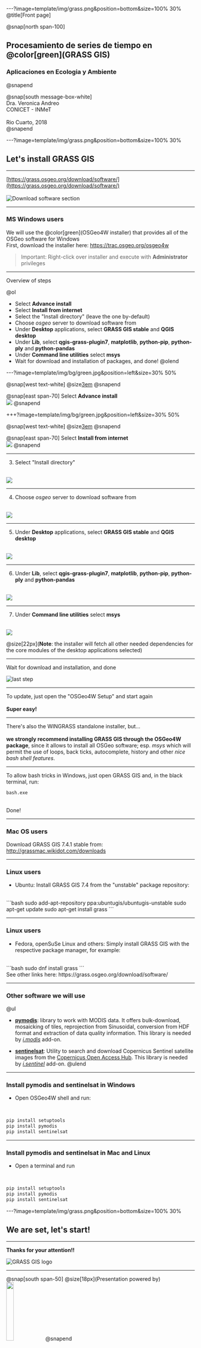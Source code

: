 ---?image=template/img/grass.png&position=bottom&size=100% 30%
@title[Front page]

@snap[north span-100]
<br>
<h2>Procesamiento de series de tiempo en @color[green](GRASS GIS)</h2>
<h3>Aplicaciones en Ecologia y Ambiente</h3>
@snapend

@snap[south message-box-white]
<br>Dra. Veronica Andreo<br>CONICET - INMeT<br><br>Rio Cuarto, 2018<br>
@snapend

---?image=template/img/grass.png&position=bottom&size=100% 30%

## Let's install GRASS GIS

---

[https://grass.osgeo.org/download/software/](https://grass.osgeo.org/download/software/)
<br><br>
![Download software section](assets/img/grass_gis_download_software.png)

---

### MS Windows users

We will use the @color[green](OSGeo4W installer) that provides all of the OSGeo software for Windows
<br>
First, download the installer here: https://trac.osgeo.org/osgeo4w

> Important:
> Right-click over installer and execute with **Administrator** privileges

---

Overview of steps

@ol
- Select **Advance install**
- Select **Install from internet**
- Select the "Install directory" (leave the one by-default)
- Choose *osgeo* server to download software from
- Under **Desktop** applications, select **GRASS GIS stable** and **QGIS desktop**
- Under **Lib**, select **qgis-grass-plugin7**, **matplotlib**, **python-pip**, **python-ply** and **python-pandas** 
- Under **Command line utilities** select **msys**
- Wait for download and installation of packages, and done!
@olend

---?image=template/img/bg/green.jpg&position=left&size=30% 50%

@snap[west text-white]
@size[3em](1.)
@snapend

@snap[east span-70]
Select **Advance install**
<br>
<img src="assets/img/osgeo4w_step_1.png">
@snapend

+++?image=template/img/bg/green.jpg&position=left&size=30% 50%

@snap[west text-white]
@size[3em](2.)
@snapend

@snap[east span-70]
Select **Install from internet**
<br>
<img src="assets/img/osgeo4w_step_2.png">
@snapend

---

3. Select "Install directory"
<br>
<img src="assets/img/osgeo4w_step_3.png">

---

4. Choose *osgeo* server to download software from
<br>
<img src="assets/img/osgeo4w_step_4.png">

---

5. Under **Desktop** applications, select **GRASS GIS stable** and **QGIS desktop**
<br>
<img src="assets/img/osgeo4w_step_5.png">

---

6. Under **Lib**, select **qgis-grass-plugin7**, **matplotlib**, **python-pip**, **python-ply** and **python-pandas** 
<br>
<img src="assets/img/osgeo4w_step_6.png">

---

7. Under **Command line utilities** select **msys**
<br>
<img src="assets/img/osgeo4w_step_7.png">

@size[22px](**Note**: the installer will fetch all other needed dependencies for the core modules of the desktop applications selected)

---

Wait for download and installation, and done

![last step](assets/img/osgeo4w_step_10.png)

---

To update, just open the "OSGeo4W Setup" and start again
<br><br>
**Super easy!**

---

There's also the WINGRASS standalone installer, but...
<br><br>
**we strongly recommend installing GRASS GIS through the OSGeo4W package**, since it allows to install all OSGeo software; esp. *msys* which will permit the use of loops, back ticks, autocomplete, history and other *nice bash shell features*.

---

To allow bash tricks in Windows, just open GRASS GIS and, in the black terminal, run:
<br>
```
bash.exe
```
<br>
Done!

---

### Mac OS users

Download GRASS GIS 7.4.1 stable from: <http://grassmac.wikidot.com/downloads>

---

### Linux users

- Ubuntu: Install GRASS GIS 7.4 from the "unstable" package repository:
<br>
```bash
sudo add-apt-repository ppa:ubuntugis/ubuntugis-unstable
sudo apt-get update
sudo apt-get install grass
```

---

### Linux users

- Fedora, openSuSe Linux and others: Simply install GRASS GIS with the respective package manager, for example:
<br>
```bash
sudo dnf install grass
```
<br>
See other links here: https://grass.osgeo.org/download/software/

---

### Other software we will use

@ul
- **[pymodis](http://www.pymodis.org/)**: library to work with MODIS data. It offers bulk-download, mosaicking of tiles, reprojection from Sinusoidal, conversion from HDF format and extraction of data quality information. This library is needed by *[i.modis](https://grass.osgeo.org/grass74/manuals/addons/i.modis.html)* add-on.

- **[sentinelsat](https://github.com/sentinelsat/sentinelsat)**: Utility to search and download Copernicus Sentinel satellite images from the [Copernicus Open Access Hub](https://scihub.copernicus.eu/). This library is needed by *[i.sentinel](https://grass.osgeo.org/grass74/manuals/addons/i.sentinel.html)* add-on.
@ulend

---

### Install pymodis and sentinelsat in Windows

- Open OSGeo4W shell and run:

<br>

```python
pip install setuptools
pip install pymodis
pip install sentinelsat
```

---

### Install pymodis and sentinelsat in Mac and Linux

- Open a terminal and run 

<br>

```python
pip install setuptools
pip install pymodis
pip install sentinelsat
```

---?image=template/img/grass.png&position=bottom&size=100% 30%

## **We are set, let's start!**

---

**Thanks for your attention!!**

![GRASS GIS logo](assets/img/grass_logo_alphab.png)

---

@snap[south span-50]
@size[18px](Presentation powered by)
<br>
<a href="https://gitpitch.com/">
<img src="assets/img/gitpitch_logo.png" width="20%"></a>
@snapend

<!--- 
1.  WinGRASS stand-alone installer
> Important:
> Right-click over the installer and execute with **Administrator** privileges
Be sure to check "Important Microsoft Runtime Libraries". The rest is all **Ok** until the end.
Note: dependencies needed by core modules are shipped with the installer, no need to worry about them now.
--->